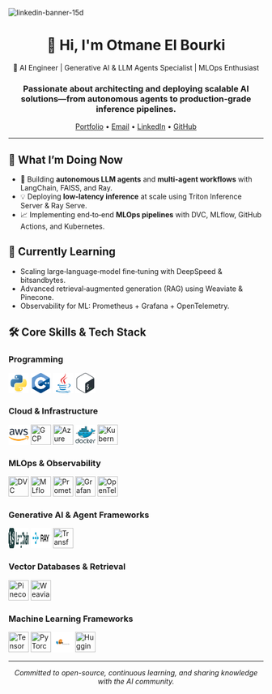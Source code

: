 ![linkedin-banner-15d](https://github.com/user-attachments/assets/6e2a2cc5-b50a-4d60-a15a-8d1d78399237)
<h1 align="center">👋 Hi, I'm Otmane El Bourki</h1>

<p align="center">🔬 AI Engineer | Generative AI & LLM Agents Specialist | MLOps Enthusiast</p>

<h3 align="center">Passionate about architecting and deploying scalable AI solutions—from autonomous agents to production‑grade inference pipelines.</h3>

<p align="center">
  <a href="https://www.oelbourki.site" target="blank">Portfolio</a> •
  <a href="mailto:otmane.elbourki@gmail.com" target="blank">Email</a> •
  <a href="https://linkedin.com/in/oelbourki" target="blank">LinkedIn</a> •
  <a href="https://github.com/oelbourki" target="blank">GitHub</a>
</p>

---

## 🎯 What I’m Doing Now

- 🔭 Building **autonomous LLM agents** and **multi-agent workflows** with LangChain, FAISS, and Ray.
- 💡 Deploying **low‑latency inference** at scale using Triton Inference Server & Ray Serve.
- 📈 Implementing end‑to‑end **MLOps pipelines** with DVC, MLflow, GitHub Actions, and Kubernetes.

## 🌱 Currently Learning

- Scaling large‑language‑model fine‑tuning with DeepSpeed & bitsandbytes.
- Advanced retrieval‑augmented generation (RAG) using Weaviate & Pinecone.
- Observability for ML: Prometheus + Grafana + OpenTelemetry.

## 🛠️ Core Skills & Tech Stack

### Programming
<p align="left">
  <img src="https://raw.githubusercontent.com/devicons/devicon/master/icons/python/python-original.svg" width="40" height="40" title="Python" />
  <img src="https://raw.githubusercontent.com/devicons/devicon/master/icons/cplusplus/cplusplus-original.svg" width="40" height="40" title="C++" />
  <img src="https://raw.githubusercontent.com/devicons/devicon/master/icons/java/java-original.svg" width="40" height="40" title="Java" />
  <img src="https://raw.githubusercontent.com/devicons/devicon/master/icons/bash/bash-original.svg" width="40" height="40" title="Bash" />
</p>

### Cloud & Infrastructure
<p align="left">
  <img src="https://raw.githubusercontent.com/devicons/devicon/master/icons/amazonwebservices/amazonwebservices-original-wordmark.svg" width="40" height="40" title="AWS" />
  <img src="https://www.vectorlogo.zone/logos/google_cloud/google_cloud-icon.svg" width="40" height="40" title="GCP" />
  <img src="https://www.vectorlogo.zone/logos/microsoft_azure/microsoft_azure-icon.svg" width="40" height="40" title="Azure" />
  <img src="https://raw.githubusercontent.com/devicons/devicon/master/icons/docker/docker-original-wordmark.svg" width="40" height="40" title="Docker" />
  <img src="https://www.vectorlogo.zone/logos/kubernetes/kubernetes-icon.svg" width="40" height="40" title="Kubernetes" />
</p>

### MLOps & Observability
<p align="left">
  <img src="https://cdn.simpleicons.org/dvc/gray" width="40" height="40" title="DVC" />
  <img src="https://icons.iconarchive.com/icons/simpleicons-team/simple/128/mlflow-icon.png" width="40" height="40" title="MLflow" />
  <img src="https://prometheus.io/assets/prometheus_logo_grey.svg" width="40" height="40" title="Prometheus" />
  <img src="https://freepngimg.com/thumb/grafana/4157-grafana-icon.png" width="40" height="40" title="Grafana" />
  <img src="https://logo.svgcdn.com/l/opentelemetry-icon.png" width="40" height="40" title="OpenTelemetry" />
</p>

### Generative AI & Agent Frameworks
<p align="left">
  <img src="https://raw.githubusercontent.com/langchain-ai/langchain/refs/heads/master/docs/static/img/logo-dark.svg" width="40" height="40" title="LangChain" />
  <img src="https://raw.githubusercontent.com/ray-project/ray/a9f8dc8c199a4ec73300816be79329f42673364a/doc/source/_static/img/ray_logo.svg" width="40" height="40" title="Ray" />
  <img src="https://huggingface.co/datasets/huggingface/brand-assets/resolve/main/hf-logo.png" width="40" height="40" title="Transformers" />
</p>

### Vector Databases & Retrieval
<p align="left">
  <img src="https://www.pinecone.io/static/images/Pinecone_Icon_White.svg" width="40" height="40" title="Pinecone" />
  <img src="https://weaviate.io/img/weaviate-logo.svg" width="40" height="40" title="Weaviate" />
</p>

### Machine Learning Frameworks
<p align="left">
  <img src="https://www.vectorlogo.zone/logos/tensorflow/tensorflow-icon.svg" width="40" height="40" title="TensorFlow" />
  <img src="https://www.vectorlogo.zone/logos/pytorch/pytorch-icon.svg" width="40" height="40" title="PyTorch" />
  <img src="https://raw.githubusercontent.com/scikit-learn/scikit-learn/main/doc/logos/scikit-learn-logo.svg" width="40" height="40" title="scikit-learn" />
  <img src="https://huggingface.co/datasets/huggingface/brand-assets/resolve/main/hf-logo.png" width="40" height="40" title="Hugging Face" />
</p>

---

<p align="center"><em>Committed to open-source, continuous learning, and sharing knowledge with the AI community.</em></p>
